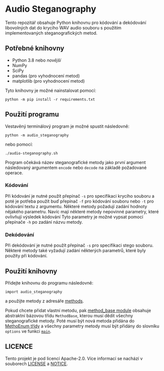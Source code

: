 # Audio Steganography

Tento repozitář obsahuje Python knihovnu pro kódování a dekódování libovolných
dat do krycího WAV audio souboru s použitím implementovaných steganografických
metod.

## Potřebné knihovny

- Python 3.8 nebo *novější*
- NumPy
- SciPy
- pandas (pro vyhodnocení metod)
- matplotlib (pro vyhodnocení metod)

Tyto knihovny je možné nainstalovat pomocí:

```
python -m pip install -r requirements.txt
```

## Použití programu

Vestavěný terminálový program je možné spustit následovně:

```
python -m audio_steganography
```

nebo pomocí:

```
./audio-steganography.sh
```

Program očekává název steganografické metody jako první argument následovaný
argumentem `encode` nebo `decode` na základě požadované operace.

### Kódování

Při kódování je nutné použít přepínač `-s` pro specifikaci krycího souboru a
poté je potřeba použít buď přepínač `-f` pro kódování souboru nebo `-t` pro
kódování textu z argumentu. Některé metody požadují zadání hodnoty nějakého
parametru. Navíc mají některé metody nepovinné parametry, které ovlivňují
výsledek kódování Tyto parametry je možné vypsat pomocí přepínače `-h` po
zadání názvu metody.

### Dekódování

Při dekódování je nutné použít přepínač `-s` pro specifikaci stego souboru.
Některé metody také vyžadují zadání některých parametrů, které byly použity při
kódování.

## Použití knihovny

Přidejte knihovnu do programu následovně:

```
import audio_steganography
```

a použijte metody z adresáře [methods](audio_steganography/methods).

Pokud chcete přidat vlastní metodu, pak [method_base
module](audio_steganography/methods/method_base.py) obsahuje abstraktní bázovou
třídu `MethodBase`, kterou musí dědit všechny steganografické metody. Poté musí
být nová metoda přidána do [MethoEnum
třídy](audio_steganography/methods/__init__.py) a všechny parametry metody musí
být přidány do slovníku `options` ve funkci
[`main`](audio_steganography/cli/__init__.py).

## LICENCE

Tento projekt je pod licencí Apache-2.0. Více informací se nachází v souborech
[LICENSE](LICENSE) a [NOTICE](NOTICE).
